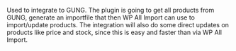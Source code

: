 Used to integrate to GUNG.
The plugin is going to get all products from GUNG, generate an importfile that then WP All Import can use to import/update products.
The integration will also do some direct updates on products like price and stock, since this is easy and faster than via WP All Import.
